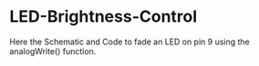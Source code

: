 # LED-Brightness-Control
Here the Schematic and Code  to fade an LED on pin 9 using the analogWrite()   function.
